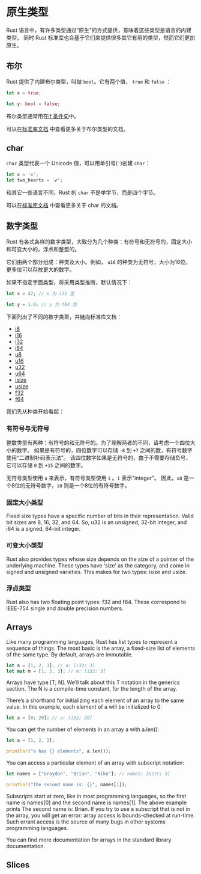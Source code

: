 # 原生类型

Rust 语言中，有许多类型通过“原生”的方式提供，意味着这些类型是语言的内建类型。
同时 Rust 标准库也会基于它们来提供很多其它有用的类型，然而它们更加原生。

## 布尔

Rust 提供了内建布尔类型，叫做 `bool`。它有两个值， `true` 和 `false` ：

```rust
let x = true;

let y: bool = false;
```

布尔类型通常用在[if 条件句](5.md)中。

可以在[标准库文档](http://doc.rust-lang.org/stable/std/primitive.bool.html)
中查看更多关于布尔类型的文档。

## char

`char` 类型代表一个 Unicode 值，可以用单引号(`'`)创建 `char`：

```rust
let x = 'x';
let two_hearts = '💕';
```

和其它一些语言不同，Rust 的 `char` 不是单字节，而是四个字节。

可以在[标准库文档](http://doc.rust-lang.org/stable/std/primitive.char.html)
中查看更多关于 char 的文档。

## 数字类型

Rust 有各式各样的数字类型，大致分为几个种类：有符号和无符号的，固定大小和可变大小的，浮点和整型的。

它们由两个部分组成：种类及大小。例如， `u16` 的种类为无符号，大小为16位。更多位可以存放更大的数字。

如果不指定字面类型，将采用类型推断，默认情况下：

```rust
let x = 42; // x 为 i32 型

let y = 1.0; // y 为 f64 型
```

下面列出了不同的数字类型，并链向标准库文档：

* [i8](http://doc.rust-lang.org/stable/std/primitive.i8.html)
* [i16](http://doc.rust-lang.org/stable/std/primitive.i16.html)
* [i32](http://doc.rust-lang.org/stable/std/primitive.i32.html)
* [i64](http://doc.rust-lang.org/stable/std/primitive.i64.html)
* [u8](http://doc.rust-lang.org/stable/std/primitive.u8.html)
* [u16](http://doc.rust-lang.org/stable/std/primitive.u16.html)
* [u32](http://doc.rust-lang.org/stable/std/primitive.u32.html)
* [u64](http://doc.rust-lang.org/stable/std/primitive.u64.html)
* [isize](http://doc.rust-lang.org/stable/std/primitive.isize.html)
* [usize](http://doc.rust-lang.org/stable/std/primitive.usize.html)
* [f32](http://doc.rust-lang.org/stable/std/primitive.f32.html)
* [f64](http://doc.rust-lang.org/stable/std/primitive.f64.html)

我们先从种类开始看起：

### 有符号与无符号

整数类型有两种：有符号的和无符号的。为了理解两者的不同，请考虑一个四位大小的数字。
如果是有符号的，四位数字可以存储 `-8` 到 `+7` 之间的数，有符号数字使用“二进制补码表示法”。
该四位数字如果是无符号的，由于不需要存储负号，它可以存储 `0` 到 `+15` 之间的数字。

无符号类型使用 `u` 来表示，有符号类型使用 `i` 。`i` 表示"integer"。
因此，`u8` 是一个8位的无符号数字，`i8` 则是一个8位的有符号数字。

### 固定大小类型

Fixed size types have a specific number of bits in their representation. Valid bit sizes are 8, 16, 32, and 64. So, u32 is an unsigned, 32-bit integer, and i64 is a signed, 64-bit integer.

### 可变大小类型

Rust also provides types whose size depends on the size of a pointer of the underlying machine. These types have ‘size’ as the category, and come in signed and unsigned varieties. This makes for two types: isize and usize.

### 浮点类型

Rust also has two floating point types: f32 and f64. These correspond to IEEE-754 single and double precision numbers.

## Arrays

Like many programming languages, Rust has list types to represent a sequence of things. The most basic is the array, a fixed-size list of elements of the same type. By default, arrays are immutable.

```rust
let a = [1, 2, 3]; // a: [i32; 3]
let mut m = [1, 2, 3]; // m: [i32; 3]
```

Arrays have type [T; N]. We’ll talk about this T notation in the generics section. The N is a compile-time constant, for the length of the array.

There’s a shorthand for initializing each element of an array to the same value. In this example, each element of a will be initialized to 0:

```rust
let a = [0; 20]; // a: [i32; 20]
```

You can get the number of elements in an array a with a.len():

```rust
let a = [1, 2, 3];

println!("a has {} elements", a.len());
```


You can access a particular element of an array with subscript notation:

```rust
let names = ["Graydon", "Brian", "Niko"]; // names: [&str; 3]

println!("The second name is: {}", names[1]);
```

Subscripts start at zero, like in most programming languages, so the first name is names[0] and the second name is names[1]. The above example prints The second name is: Brian. If you try to use a subscript that is not in the array, you will get an error: array access is bounds-checked at run-time. Such errant access is the source of many bugs in other systems programming languages.

You can find more documentation for arrays in the standard library documentation.


## Slices






